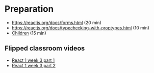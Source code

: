 # Preparation
- https://reactjs.org/docs/forms.html (20 min)
- https://reactjs.org/docs/typechecking-with-proptypes.html (10 min)
- [Children](https://codeburst.io/a-quick-intro-to-reacts-props-children-cb3d2fce4891) (15 min)


## Flipped classroom videos
- [React 1 week 3 part 1](https://youtu.be/PAbUViIKYgg)
- [React 1 week 3 part 2](https://youtu.be/t7BIokYvDwo)
